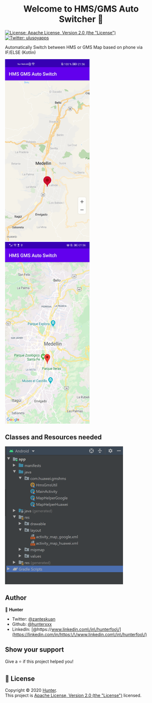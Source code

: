 <h1 align="center">Welcome to HMS/GMS Auto Switcher 👋</h1>
<p>
  <a href="http://www.apache.org/licenses/LICENSE-2.0" target="_blank">
    <img alt="License: Apache License, Version 2.0 (the &#34;License&#34;)" src="https://img.shields.io/badge/License-Apache License, Version 2.0 (the &#34;License&#34;)-yellow.svg" />
  </a>
  <a href="https://twitter.com/zanteskuan" target="_blank">
    <img alt="Twitter: ulusoyapps" src="https://img.shields.io/twitter/follow/zanteskuan.svg?style=social" />
  </a>
</p>
Automatically Switch between HMS or GMS Map based on phone via IF/ELSE (Kotlin)

<p float="left">
<img src="Screenshots/gms.jpg" width="280" height="600">
<img src="Screenshots/hms.jpg" width="280" height="600">
</p>

## Classes and Resources needed
<img src="Screenshots/classes.PNG" width="391" height="455">

## Author

👤 **Hunter**

* Twitter: [@zanteskuan](https://twitter.com/zanteskuan)
* Github: [@hunterxxx](https://github.com/hunterxxx)
* LinkedIn: [@https:\/\/www.linkedin.com\/in\/hunterfoo\/](https://linkedin.com/in/https:\/\/www.linkedin.com\/in\/hunterfoo\/)

## Show your support

Give a ⭐️ if this project helped you!

## 📝 License

Copyright © 2020 [Hunter](https://github.com/hunterxxx).<br />
This project is [Apache License, Version 2.0 (the &#34;License&#34;)](http://www.apache.org/licenses/LICENSE-2.0) licensed.


